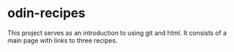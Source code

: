 # odin-recipes
This project serves as an introduction to using git and html. It consists of a main page with links to three recipes.